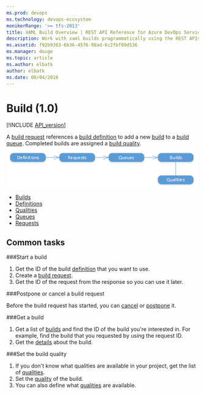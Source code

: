 ```yaml
---
ms.prod: devops
ms.technology: devops-ecosystem
monikerRange: '>= tfs-2013'
title: XAML Build Overview | REST API Reference for Azure DevOps Services and Team Foundation Server
description: Work with xaml builds programmatically using the REST APIs for Azure DevOps Services and Team Foundation Server.
ms.assetid: f92b9363-6b36-4576-98ad-6c2fbf09d536
ms.manager: douge
ms.topic: article
ms.author: elbatk
author: elbatk
ms.date: 08/04/2016
---
```


# Build (1.0)
[!INCLUDE [API_version](../_data/version.md)]

A [build request](./requests.md) references a [build definition](./definitions.md) to add a new [build](./builds.md) to a [build queue](./queues.md).
Completed builds are assigned a [build quality](./qualities.md).

![Build resources](./_img/build-resources.png)

* [Builds](./builds.md)
* [Definitions](./definitions.md)
* [Qualities](./qualities.md)
* [Queues](./queues.md)
* [Requests](./requests.md)

## Common tasks

###Start a build

1. Get the ID of the build [definition](./definitions.md) that you want to use.
2. Create a [build request](./requests.md#requestabuild).
3. Get the ID of the request from the response so you can use it later.

###Postpone or cancel a build request

Before the build request has started, you can [cancel](./requests.md#cancelabuildrequest) or [postpone](./requests.md#updatethestatusofabuildrequest) it.

###Get a build

1. Get a list of [builds](./builds.md) and find the ID of the build you're interested in.
For example, find the build that you requested by using the request ID.
2. Get the [details](./builds.md#getbuilddetails) about the build.

###Set the build quality

1. If you don't know what qualities are available in your project, get the list of [qualities](./qualities.md).
2. Set the [quality](./builds.md#setthebuildquality) of the build.
3. You can also define what [qualities](./qualities.md#addaquality) are available.

